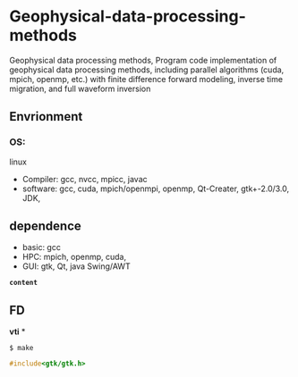 # Geophysical-data-processing-methods
Geophysical data processing methods, Program code implementation of geophysical data processing methods, including parallel algorithms (cuda, mpich, openmp, etc.) with finite difference forward modeling, inverse time migration, and full waveform inversion

## Envrionment
### OS: 
linux
* Compiler:
gcc, nvcc, mpicc, javac
* software: 
gcc, cuda, mpich/openmpi, openmp, Qt-Creater, gtk+-2.0/3.0, JDK, 

## dependence
* basic: 
gcc
* HPC: 
mpich, openmp, cuda, 
* GUI: 
gtk, Qt, java Swing/AWT

**`content`**
## FD
**vti**
* 
```shell
$ make
```
```c
#include<gtk/gtk.h>
```

